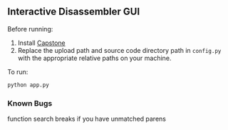 ## Interactive Disassembler GUI

Before running:

1. Install [Capstone](http://www.capstone-engine.org/download.html)
2. Replace the upload path and source code directory path in `config.py` with the appropriate relative paths on your machine.

To run:
```python
python app.py
```

### Known Bugs
function search breaks if you have unmatched parens
